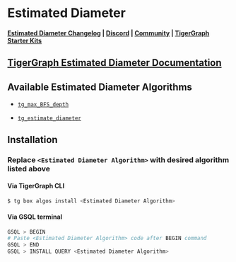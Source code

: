
# Estimated Diameter

#### [Estimated Diameter Changelog](https://github.com/tigergraph/gsql-graph-algorithms/blob/master/algorithms/Path/estimated_diameter/CHANGELOG.md) | [Discord](https://discord.gg/vFbmPyvJJN) | [Community](https://community.tigergraph.com) | [TigerGraph Starter Kits](https://github.com/zrougamed/TigerGraph-Starter-Kits-Parser)

## [TigerGraph Estimated Diameter Documentation](https://docs.tigergraph.com/graph-ml/current/pathfinding-algorithms/estimated-diameter)

## Available Estimated Diameter Algorithms 

* [`tg_max_BFS_depth`](https://github.com/tigergraph/gsql-graph-algorithms/blob/master/algorithms/Path/estimated_diameter/max_bfs/tg_max_BFS_depth.gsql)

* [`tg_estimate_diameter`](https://github.com/tigergraph/gsql-graph-algorithms/blob/master/algorithms/Path/estimated_diameter/approximate/tg_estimate_diameter.gsql)

## Installation 

### Replace `<Estimated Diameter Algorithm>` with desired algorithm listed above 

#### Via TigerGraph CLI

```bash
$ tg box algos install <Estimated Diameter Algorithm>
```

#### Via GSQL terminal

```bash
GSQL > BEGIN
# Paste <Estimated Diameter Algorithm> code after BEGIN command
GSQL > END 
GSQL > INSTALL QUERY <Estimated Diameter Algorithm>
```
